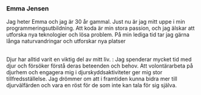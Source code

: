 ### Emma Jensen
Jag heter Emma och jag är 30 år gammal. Just nu är jag mitt uppe i min programmeringsutbildning. Att koda är min stora passion, och jag älskar att utforska nya teknologier och lösa problem. På min lediga tid tar jag gärna långa naturvandringar och utforskar nya platser

</br>
Djur har alltid varit en viktig del av mitt liv. 
: Jag spenderar mycket tid med djur och försöker förstå deras beteenden och behov. Att volontärarbeta på djurhem och engagera mig i djurskyddsaktiviteter ger mig stor tillfredsställelse. Jag drömmer om att i framtiden kunna bidra mer till djurvälfärden och vara en röst för de som inte kan tala för sig själva.
